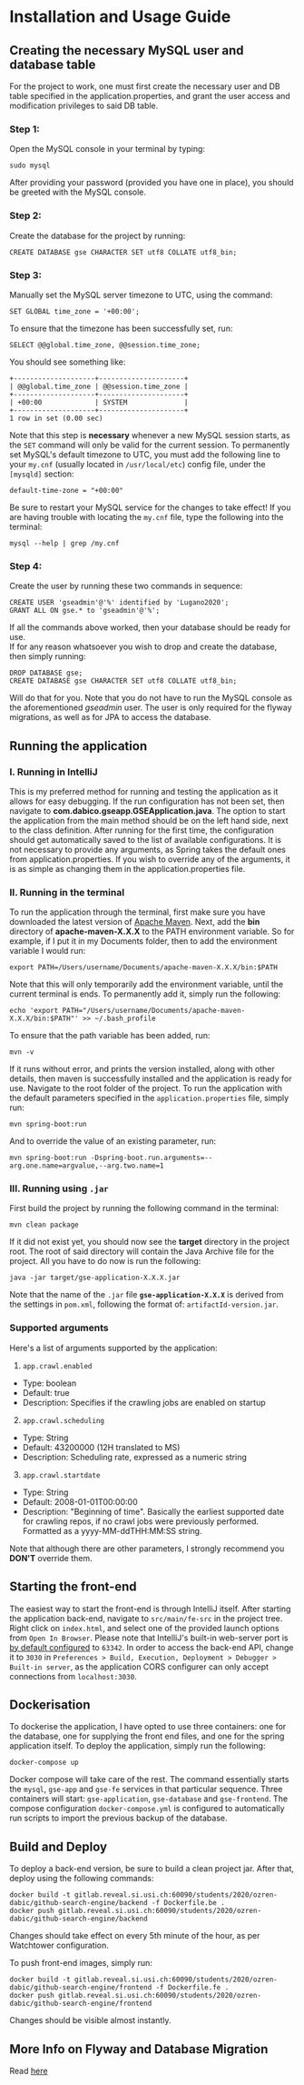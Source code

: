 # Installation and Usage Guide

## Creating the necessary MySQL user and database table

For the project to work, one must first create the necessary user and DB table specified in the application.properties, and grant the user access and modification privileges to said DB table.  

### Step 1:

Open the MySQL console in your terminal by typing:
```
sudo mysql
```
After providing your password (provided you have one in place), you should be greeted with the MySQL console.  

### Step 2:

Create the database for the project by running:  
``` mysql
CREATE DATABASE gse CHARACTER SET utf8 COLLATE utf8_bin;
```

### Step 3:

Manually set the MySQL server timezone to UTC, using the command:
```mysql
SET GLOBAL time_zone = '+00:00';
```
To ensure that the timezone has been successfully set, run:
```mysql
SELECT @@global.time_zone, @@session.time_zone;
```
You should see something like:
```
+--------------------+---------------------+
| @@global.time_zone | @@session.time_zone |
+--------------------+---------------------+
| +00:00             | SYSTEM              |
+--------------------+---------------------+
1 row in set (0.00 sec)
```
Note that this step is **necessary** whenever a new MySQL session starts, as the `SET` command will only be valid for the current session. To permanently set MySQL's default timezone to UTC, you must add the following line to your `my.cnf` (usually located in `/usr/local/etc`) config file, under the `[mysqld]` section:
```
default-time-zone = "+00:00"
```
Be sure to restart your MySQL service for the changes to take effect! If you are having trouble with locating the `my.cnf` file, type the following into the terminal:
```
mysql --help | grep /my.cnf
```

### Step 4:

Create the user by running these two commands in sequence:  
``` mysql
CREATE USER 'gseadmin'@'%' identified by 'Lugano2020';
GRANT ALL ON gse.* to 'gseadmin'@'%';
```

If all the commands above worked, then your database should be ready for use.  
If for any reason whatsoever you wish to drop and create the database, then simply running:  
``` mysql
DROP DATABASE gse;
CREATE DATABASE gse CHARACTER SET utf8 COLLATE utf8_bin;
```
Will do that for you. Note that you do not have to run the MySQL console as the aforementioned *gseadmin* user. The user is only required for the flyway migrations, as well as for JPA to access the database.  

## Running the application

### I. Running in IntelliJ

This is my preferred method for running and testing the application as it allows for easy debugging. If the run configuration has not been set, then navigate to **com.dabico.gseapp.GSEApplication.java**. The option to start the application from the main method should be on the left hand side, next to the class definition. After running for the first time, the configuration should get automatically saved to the list of available configurations. It is not necessary to provide any arguments, as Spring takes the default ones from application.properties. If you wish to override any of the arguments, it is as simple as changing them in the application.properties file.  

### II. Running in the terminal

To run the application through the terminal, first make sure you have downloaded the latest version of [Apache Maven](https://maven.apache.org/download.cgi). Next, add the **bin** directory of **apache-maven-X.X.X** to the PATH environment variable. So for example, if I put it in my Documents folder, then to add the environment variable I would run:
```
export PATH=/Users/username/Documents/apache-maven-X.X.X/bin:$PATH
```
Note that this will only temporarily add the environment variable, until the current terminal is ends. To permanently add it, simply run the following:
```
echo 'export PATH="/Users/username/Documents/apache-maven-X.X.X/bin:$PATH"' >> ~/.bash_profile
```
To ensure that the path variable has been added, run:  
```
mvn -v
```
If it runs without error, and prints the version installed, along with other details, then maven is successfully installed and the application is ready for use. Navigate to the root folder of the project. To run the application with the default parameters specified in the `application.properties` file, simply run:
```
mvn spring-boot:run
```
And to override the value of an existing parameter, run:
```
mvn spring-boot:run -Dspring-boot.run.arguments=--arg.one.name=argvalue,--arg.two.name=1
```

### III. Running using `.jar`

First build the project by running the following command in the terminal:
```
mvn clean package
```
If it did not exist yet, you should now see the **target** directory in the project root. The root of said directory will contain the Java Archive file for the project. All you have to do now is run the following:
```
java -jar target/gse-application-X.X.X.jar
```
Note that the name of the `.jar` file **`gse-application-X.X.X`** is derived from the settings in `pom.xml`, following the format of: `artifactId-version.jar`.

### Supported arguments

Here's a list of arguments supported by the application:
1. `app.crawl.enabled`
  - Type: boolean
  - Default: true
  - Description: Specifies if the crawling jobs are enabled on startup
2. `app.crawl.scheduling`
  - Type: String
  - Default: 43200000 (12H translated to MS)
  - Description: Scheduling rate, expressed as a numeric string
3. `app.crawl.startdate`
  - Type: String
  - Default: 2008-01-01T00:00:00
  - Description: "Beginning of time". Basically the earliest supported date for crawling repos, if no crawl jobs were previously performed. Formatted as a yyyy-MM-ddTHH:MM:SS string.
  
Note that although there are other parameters, I strongly recommend you **DON'T** override them.

## Starting the front-end

The easiest way to start the front-end is through IntelliJ itself. After starting the application back-end, navigate to `src/main/fe-src` in the project tree. Right click on `index.html`, and select one of the provided launch options from `Open In Browser`. Please note that IntelliJ's built-in web-server port is [by default configured](https://www.jetbrains.com/help/idea/php-built-in-web-server.html#configuring-built-in-web-server) to `63342`. In order to access the back-end API, change it to `3030` in `Preferences > Build, Execution, Deployment > Debugger > Built-in server`, as the application CORS configurer can only accept connections from `localhost:3030`.

## Dockerisation

To dockerise the application, I have opted to use three containers: one for the database, one for supplying the front end files, and one for the spring application itself. To deploy the application, simply run the following:
```
docker-compose up
```
Docker compose will take care of the rest. The command essentially starts the `mysql`, `gse-app` and `gse-fe` services in that particular sequence. Three containers will start: `gse-application`, `gse-database` and `gse-frontend`. The compose configuration `docker-compose.yml` is configured to automatically run scripts to import the previous backup of the database.

## Build and Deploy

To deploy a back-end version, be sure to build a clean project jar. After that, deploy using the following commands:
```
docker build -t gitlab.reveal.si.usi.ch:60090/students/2020/ozren-dabic/github-search-engine/backend -f Dockerfile.be .
docker push gitlab.reveal.si.usi.ch:60090/students/2020/ozren-dabic/github-search-engine/backend
```
Changes should take effect on every 5th minute of the hour, as per Watchtower configuration.

To push front-end images, simply run:
```
docker build -t gitlab.reveal.si.usi.ch:60090/students/2020/ozren-dabic/github-search-engine/frontend -f Dockerfile.fe .
docker push gitlab.reveal.si.usi.ch:60090/students/2020/ozren-dabic/github-search-engine/frontend
```
Changes should be visible almost instantly.


## More Info on Flyway and Database Migration
Read [here](./README_flyway.md)
